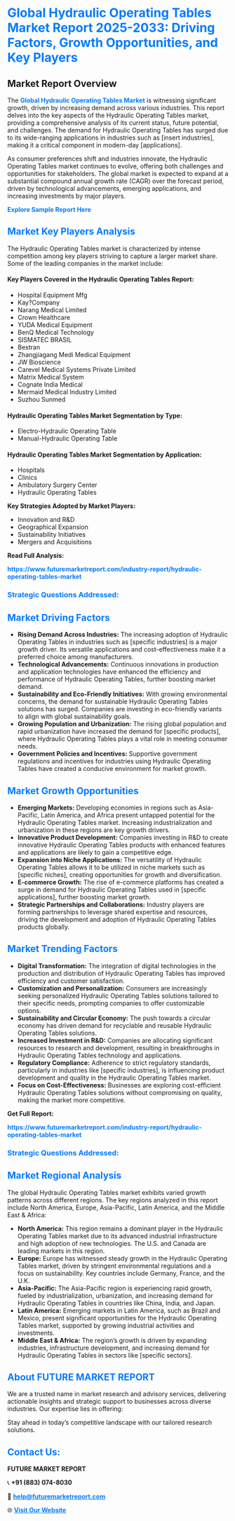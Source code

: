 <h1 style="color: #007BFF;">Global Hydraulic Operating Tables Market Report 2025-2033: Driving Factors, Growth Opportunities, and Key Players</h1>

<section id="overview">
<h2>Market Report Overview</h2>
<p>The <a href="https://www.futuremarketreport.com/industry-report/hydraulic-operating-tables-market" style="color: #007BFF; text-decoration: none;"><strong>Global Hydraulic Operating Tables Market</strong></a> is witnessing significant growth, driven by increasing demand across various industries. This report delves into the key aspects of the Hydraulic Operating Tables market, providing a comprehensive analysis of its current status, future potential, and challenges. The demand for Hydraulic Operating Tables has surged due to its wide-ranging applications in industries such as [insert industries], making it a critical component in modern-day [applications].</p>
<p>As consumer preferences shift and industries innovate, the Hydraulic Operating Tables market continues to evolve, offering both challenges and opportunities for stakeholders. The global market is expected to expand at a substantial compound annual growth rate (CAGR) over the forecast period, driven by technological advancements, emerging applications, and increasing investments by major players.</p>
</section>

<section id="overview">
<p><a href="https://www.futuremarketreport.com/request-sample/reportId=124222" style="color: #007BFF; text-decoration: none;"><strong>Explore Sample Report Here</strong></a></p>
</section>

<section id="key-players">
<h2 style="color: #007BFF;">Market Key Players Analysis</h2>
<p>The Hydraulic Operating Tables market is characterized by intense competition among key players striving to capture a larger market share. Some of the leading companies in the market include:</p>
<h4>Key Players Covered in the Hydraulic Operating Tables Report:</h4>
<ul><li>Hospital Equipment Mfg</li><li>Kay?Company</li><li>Narang Medical Limited</li><li>Crown Healthcare</li><li>YUDA Medical Equipment</li><li>BenQ Medical Technology</li><li>SISMATEC BRASIL</li><li>Bestran</li><li>Zhangjiagang Medi Medical Equipment</li><li>JW Bioscience</li><li>Carevel Medical Systems Private Limited</li><li>Matrix Medical System</li><li>Cognate India Medical</li><li>Mermaid Medical Industry Limited</li><li>Suzhou Sunmed</li></ul>
<h4>Hydraulic Operating Tables Market Segmentation by Type:</h4>
<ul><li>Electro-Hydraulic Operating Table</li><li>Manual-Hydraulic Operating Table</li></ul>

<h4>Hydraulic Operating Tables Market Segmentation by Application:</h4>
<ul><li>Hospitals</li><li>Clinics</li><li>Ambulatory Surgery Center</li><li>Hydraulic Operating Tables</li></ul>
<p><strong>Key Strategies Adopted by Market Players:</strong></p>
<ul>
<li>Innovation and R&D</li>
<li>Geographical Expansion</li>
<li>Sustainability Initiatives</li>
<li>Mergers and Acquisitions</li>
</ul>
</section>

<section>
<p><strong>Read Full Analysis: </strong></p><a href="https://www.futuremarketreport.com/industry-report/hydraulic-operating-tables-market" style="color: #007BFF; text-decoration: none;"><strong>https://www.futuremarketreport.com/industry-report/hydraulic-operating-tables-market</strong></a>
<h3 style="color: #007BFF;">Strategic Questions Addressed:</h3>
</section>

<section id="driving-factors">
<h2 style="color: #007BFF;">Market Driving Factors</h2>
<ul>
<li><strong>Rising Demand Across Industries:</strong> The increasing adoption of Hydraulic Operating Tables in industries such as [specific industries] is a major growth driver. Its versatile applications and cost-effectiveness make it a preferred choice among manufacturers.</li>
<li><strong>Technological Advancements:</strong> Continuous innovations in production and application technologies have enhanced the efficiency and performance of Hydraulic Operating Tables, further boosting market demand.</li>
<li><strong>Sustainability and Eco-Friendly Initiatives:</strong> With growing environmental concerns, the demand for sustainable Hydraulic Operating Tables solutions has surged. Companies are investing in eco-friendly variants to align with global sustainability goals.</li>
<li><strong>Growing Population and Urbanization:</strong> The rising global population and rapid urbanization have increased the demand for [specific products], where Hydraulic Operating Tables plays a vital role in meeting consumer needs.</li>
<li><strong>Government Policies and Incentives:</strong> Supportive government regulations and incentives for industries using Hydraulic Operating Tables have created a conducive environment for market growth.</li>
</ul>
</section>

<section id="growth-opportunities">
<h2 style="color: #007BFF;">Market Growth Opportunities</h2>
<ul>
<li><strong>Emerging Markets:</strong> Developing economies in regions such as Asia-Pacific, Latin America, and Africa present untapped potential for the Hydraulic Operating Tables market. Increasing industrialization and urbanization in these regions are key growth drivers.</li>
<li><strong>Innovative Product Development:</strong> Companies investing in R&D to create innovative Hydraulic Operating Tables products with enhanced features and applications are likely to gain a competitive edge.</li>
<li><strong>Expansion into Niche Applications:</strong> The versatility of Hydraulic Operating Tables allows it to be utilized in niche markets such as [specific niches], creating opportunities for growth and diversification.</li>
<li><strong>E-commerce Growth:</strong> The rise of e-commerce platforms has created a surge in demand for Hydraulic Operating Tables used in [specific applications], further boosting market growth.</li>
<li><strong>Strategic Partnerships and Collaborations:</strong> Industry players are forming partnerships to leverage shared expertise and resources, driving the development and adoption of Hydraulic Operating Tables products globally.</li>
</ul>
</section>

<section id="trending-factors">
<h2 style="color: #007BFF;">Market Trending Factors</h2>
<ul>
<li><strong>Digital Transformation:</strong> The integration of digital technologies in the production and distribution of Hydraulic Operating Tables has improved efficiency and customer satisfaction.</li>
<li><strong>Customization and Personalization:</strong> Consumers are increasingly seeking personalized Hydraulic Operating Tables solutions tailored to their specific needs, prompting companies to offer customizable options.</li>
<li><strong>Sustainability and Circular Economy:</strong> The push towards a circular economy has driven demand for recyclable and reusable Hydraulic Operating Tables solutions.</li>
<li><strong>Increased Investment in R&D:</strong> Companies are allocating significant resources to research and development, resulting in breakthroughs in Hydraulic Operating Tables technology and applications.</li>
<li><strong>Regulatory Compliance:</strong> Adherence to strict regulatory standards, particularly in industries like [specific industries], is influencing product development and quality in the Hydraulic Operating Tables market.</li>
<li><strong>Focus on Cost-Effectiveness:</strong> Businesses are exploring cost-efficient Hydraulic Operating Tables solutions without compromising on quality, making the market more competitive.</li>
</ul>
</section>

<section>
<p><strong>Get Full Report: </strong></p><a href="https://www.futuremarketreport.com/industry-report/hydraulic-operating-tables-market" style="color: #007BFF; text-decoration: none;"><strong>https://www.futuremarketreport.com/industry-report/hydraulic-operating-tables-market</strong></a>
<h3 style="color: #007BFF;">Strategic Questions Addressed:</h3>
</section>


<section id="regional-analysis">
<h2 style="color: #007BFF;">Market Regional Analysis</h2>
<p>The global Hydraulic Operating Tables market exhibits varied growth patterns across different regions. The key regions analyzed in this report include North America, Europe, Asia-Pacific, Latin America, and the Middle East & Africa:</p>
<ul>
<li><strong>North America:</strong> This region remains a dominant player in the Hydraulic Operating Tables market due to its advanced industrial infrastructure and high adoption of new technologies. The U.S. and Canada are leading markets in this region.</li>
<li><strong>Europe:</strong> Europe has witnessed steady growth in the Hydraulic Operating Tables market, driven by stringent environmental regulations and a focus on sustainability. Key countries include Germany, France, and the U.K.</li>
<li><strong>Asia-Pacific:</strong> The Asia-Pacific region is experiencing rapid growth, fueled by industrialization, urbanization, and increasing demand for Hydraulic Operating Tables in countries like China, India, and Japan.</li>
<li><strong>Latin America:</strong> Emerging markets in Latin America, such as Brazil and Mexico, present significant opportunities for the Hydraulic Operating Tables market, supported by growing industrial activities and investments.</li>
<li><strong>Middle East & Africa:</strong> The region’s growth is driven by expanding industries, infrastructure development, and increasing demand for Hydraulic Operating Tables in sectors like [specific sectors].</li>
</ul>
</section>

<footer>
<h2 style="color: #007BFF;">About FUTURE MARKET REPORT</h2>
<p>We are a trusted name in market research and advisory services, delivering actionable insights and strategic support to businesses across diverse industries. Our expertise lies in offering:</p>

<p>Stay ahead in today’s competitive landscape with our tailored research solutions.</p>

<h2 style="color: #007BFF;">Contact Us:</h2>
<p><strong>FUTURE MARKET REPORT</strong></p>
<p>📞 <strong>+91 (883) 074-8030</strong></p>
<p>📧 <strong><a href="mailto:help@futuremarketreport.com" style="color: #007BFF;">help@futuremarketreport.com</a></strong></p>
<p>🌐 <strong><a href="https://www.futuremarketreport.com/" style="color: #007BFF;">Visit Our Website</a></strong></p>
</footer>